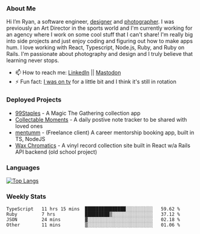 ### About Me
Hi I’m Ryan, a software engineer, [designer](https://www.denvermullets.com/video) and [photographer](https://www.denvermullets.com/). I was previously an Art Director in the sports world and I'm currently working for an agency where I work on some cool stuff that I can't share! I'm really big into side projects and just enjoy coding and figuring out how to make apps hum. I love working with React, Typescript, Node.js, Ruby, and Ruby on Rails. I'm passionate about photography and design and I truly believe that learning never stops.

- 📫 How to reach me: [LinkedIn](https://www.linkedin.com/in/ryanvaznis) || <a rel="me" href="https://hachyderm.io/@denvermullets">Mastodon</a> 
- ⚡ Fun fact: [I was on tv](https://vimeo.com/381425882) for a little bit and I think it's still in rotation

### Deployed Projects
- [99Staples](https://99staples.com) - A Magic The Gathering collection app
- [Collectable Moments](https://collectablemoments.com) - A daily postive note tracker to be shared with loved ones
- [mentumm](https://portal.mentumm.com/) - (Freelance client) A career mentorship booking app, built in TS, NodeJS
- [Wax Chromatics](https://waxchromatics.com) - A vinyl record collection site built in React w/a Rails API backend (old school project)

### Languages
[![Top Langs](https://github-readme-stats-redux-5pa1-denvermullets.vercel.app/api/top-langs/?username=denvermullets&layout=compact&langs_count=10)](https://github.com/denvermullets)



### Weekly Stats
<!--START_SECTION:waka-->

```text
TypeScript   11 hrs 15 mins  ███████████████░░░░░░░░░░   59.62 %
Ruby         7 hrs           █████████▒░░░░░░░░░░░░░░░   37.12 %
JSON         24 mins         ▓░░░░░░░░░░░░░░░░░░░░░░░░   02.18 %
Other        11 mins         ▒░░░░░░░░░░░░░░░░░░░░░░░░   01.06 %
```

<!--END_SECTION:waka-->
